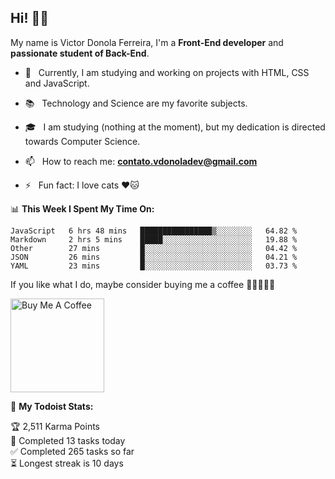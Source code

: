 <h2 align="left">Hi! 👋🏻</h2>  

<p align="left">
	My name is Victor Donola Ferreira, I'm a <strong>Front-End developer</strong> and <strong>passionate student of Back-End</strong>.
</p>

- 🔭 &nbsp; Currently, I am studying and working on projects with HTML, CSS and JavaScript.

- :books: &nbsp; Technology and Science are my favorite subjects.

- 🎓 &nbsp; I am studying (nothing at the moment), but my dedication is directed towards Computer Science.

- 📫 &nbsp; How to reach me: **contato.vdonoladev@gmail.com**

- ⚡️ &nbsp; Fun fact: I love cats ❤️🐱

📊 **This Week I Spent My Time On:**
<!--START_SECTION:waka-->
```text
JavaScript   6 hrs 48 mins   ████████████████▒░░░░░░░░   64.82 % 
Markdown     2 hrs 5 mins    █████░░░░░░░░░░░░░░░░░░░░   19.88 % 
Other        27 mins         █░░░░░░░░░░░░░░░░░░░░░░░░   04.42 % 
JSON         26 mins         █░░░░░░░░░░░░░░░░░░░░░░░░   04.21 % 
YAML         23 mins         █░░░░░░░░░░░░░░░░░░░░░░░░   03.73 % 
```
<!--END_SECTION:waka-->

If you like what I do, maybe consider buying me a coffee 🥺👉🏻👈🏻

<a href="https://www.buymeacoffee.com/xuxuti" target="_blank"><img src="https://cdn.buymeacoffee.com/buttons/v2/default-red.png" alt="Buy Me A Coffee" width="150" ></a>

🚧 **My Todoist Stats:**
<!-- TODO-IST:START -->
🏆  2,511 Karma Points           
🌸  Completed 13 tasks today           
✅  Completed 265 tasks so far           
⏳  Longest streak is 10 days
<!-- TODO-IST:END -->

